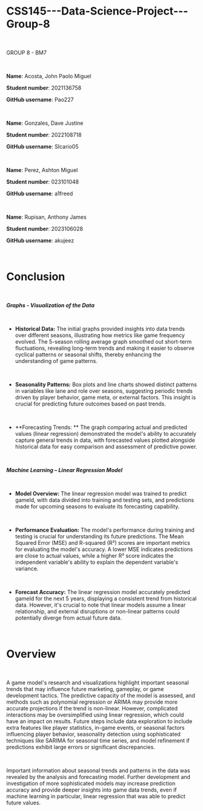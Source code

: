 # CSS145---Data-Science-Project---Group-8

<br>

GROUP 8 - BM7

<br>

**Name**: Acosta, John Paolo Miguel

**Student number**: 2021136758

**GitHub username**: Pao227

<br>


**Name**: Gonzales, Dave Justine

**Student number**: 2022108718

**GitHub username**: SIcario05

<br>

**Name**: Perez, Ashton Miguel

**Student number**: 023101048

**GitHub username**: a1freed

<br>

**Name**: Rupisan, Anthony James

**Student number**: 2023106028

**GitHub username**: akujeez

<br>

# **Conclusion**

<br>

***Graphs - Visualization of the Data***

<br>

- **Historical Data:**
The initial graphs provided insights into data trends over different seasons, illustrating how metrics like game frequency evolved. The 5-season rolling average graph smoothed out short-term fluctuations, revealing long-term trends and making it easier to observe cyclical patterns or seasonal shifts, thereby enhancing the understanding of game patterns.

<br>


- **Seasonality Patterns:**
Box plots and line charts showed distinct patterns in variables like lane and role over seasons, suggesting periodic trends driven by player behavior, game meta, or external factors. This insight is crucial for predicting future outcomes based on past trends.

<br>


- **Forecasting Trends: **
The graph comparing actual and predicted values (linear regression) demonstrated the model's ability to accurately capture general trends in data, with forecasted values plotted alongside historical data for easy comparison and assessment of predictive power.

<br>

***Machine Learning – Linear Regression Model***

<br>

- **Model Overview:**
The linear regression model was trained to predict gameId, with data divided into training and testing sets, and predictions made for upcoming seasons to evaluate its forecasting capability.

<br>


- **Performance Evaluation:**
The model's performance during training and testing is crucial for understanding its future predictions. The Mean Squared Error (MSE) and R-squared (R²) scores are important metrics for evaluating the model's accuracy. A lower MSE indicates predictions are close to actual values, while a higher R² score indicates the independent variable's ability to explain the dependent variable's variance.

<br>


- **Forecast Accuracy:**
The linear regression model accurately predicted gameId for the next 5 years, displaying a consistent trend from historical data. However, it's crucial to note that linear models assume a linear relationship, and external disruptions or non-linear patterns could potentially diverge from actual future data.

<br>

# **Overview**

<br>

A game model's research and visualizations highlight important seasonal trends that may influence future marketing, gameplay, or game development tactics. The predictive capacity of the model is assessed, and methods such as polynomial regression or ARIMA may provide more accurate projections if the trend is non-linear. However, complicated interactions may be oversimplified using linear regression, which could have an impact on results. Future steps include data exploration to include extra features like player statistics, in-game events, or seasonal factors influencing player behavior, seasonality detection using sophisticated techniques like SARIMA for seasonal time series, and model refinement if predictions exhibit large errors or significant discrepancies.

<br>

Important information about seasonal trends and patterns in the data was revealed by the analysis and forecasting model. Further development and investigation of more sophisticated models may increase prediction accuracy and provide deeper insights into game data trends, even if machine learning in particular, linear regression that was able to predict future values.
